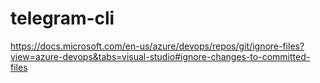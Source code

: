 # telegram-cli

https://docs.microsoft.com/en-us/azure/devops/repos/git/ignore-files?view=azure-devops&tabs=visual-studio#ignore-changes-to-committed-files